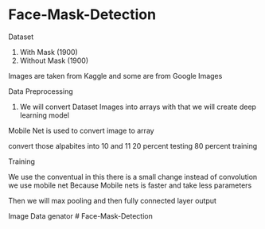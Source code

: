 ﻿# Face-Mask-Detection

Dataset 

1. With Mask (1900)
2. Without Mask (1900)

Images are taken from Kaggle and some are from Google Images

Data Preprocessing 

1. We will convert Dataset Images into arrays with that we will create deep learning model

Mobile Net is used to convert image to array

convert those alpabites into 10 and 11 
20 percent testing 
80 percent training

Training

We use the conventual
in this there is a small change instead of convolution we use mobile net 
Because Mobile nets is faster and take less parameters

Then we will max pooling and then fully connected layer output

Image Data genator # Face-Mask-Detection
